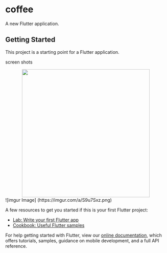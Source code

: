 # coffee

A new Flutter application.

## Getting Started

This project is a starting point for a Flutter application.

screen shots

<div align="center">
  <img src="https://imgur.com/a/S9u7Sxz.jpg" width="400px" </img>
 </div>
 ![imgur Image] (https://imgur.com/a/S9u7Sxz.png)



A few resources to get you started if this is your first Flutter project:

- [Lab: Write your first Flutter app](https://flutter.dev/docs/get-started/codelab)
- [Cookbook: Useful Flutter samples](https://flutter.dev/docs/cookbook)

For help getting started with Flutter, view our
[online documentation](https://flutter.dev/docs), which offers tutorials,
samples, guidance on mobile development, and a full API reference.
